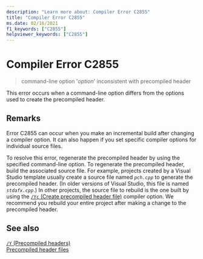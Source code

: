 ```yaml
---
description: "Learn more about: Compiler Error C2855"
title: "Compiler Error C2855"
ms.date: 02/16/2021
f1_keywords: ["C2855"]
helpviewer_keywords: ["C2855"]
---
```

# Compiler Error C2855

> command-line option '*option*' inconsistent with precompiled header

This error occurs when a command-line option differs from the options used to create the precompiled header.

## Remarks

Error C2855 can occur when you make an incremental build after changing a compiler option. It can also happen if you set specific compiler options for individual source files.

To resolve this error, regenerate the precompiled header by using the specified command-line option. To regenerate the precompiled header, build the associated source file. For example, projects created by a Visual Studio template usually create a source file named *`pch.cpp`* to generate the precompiled header. (In older versions of Visual Studio, this file is named *`stdafx.cpp`*.) In other projects, the source file to rebuild is the one built by using the [`/Yc` (Create precompiled header file)](../../build/reference/yc-create-precompiled-header-file.md) compiler option. We recommend you rebuild your entire project after making a change to the precompiled header.

## See also

[`/Y` (Precompiled headers)](../../build/reference/y-precompiled-headers.md)\
[Precompiled header files](../../build/creating-precompiled-header-files.md)
